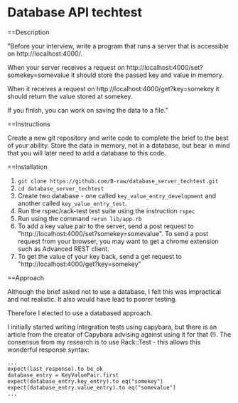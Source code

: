# Database API techtest

==Description

"Before your interview, write a program that runs a server that is accessible on http://localhost:4000/.

When your server receives a request on http://localhost:4000/set?somekey=somevalue it should store the passed key and value in memory.

When it receives a request on http://localhost:4000/get?key=somekey it should return the value stored at somekey.

If you finish, you can work on saving the data to a file."

==Instructions

Create a new git repository and write code to complete the brief to the best of your ability.
Store the data in memory, not in a database, but bear in mind that you will later need to add a database to this code.

==Installation

1. `git clone https://github.com/B-raw/database_server_techtest.git`
2. `cd database_server_techtest`
3. Create two database - one called `key_value_entry_development` and another called `key_value_entry_test`.
4. Run the rspec/rack-test test suite using the instruction `rspec`
5. Run using the command `rerun lib/app.rb`
6. To add a key value pair to the server, send a post request to "http://localhost:4000/set?somekey=somevalue". To send a post request from your browser, you may want to get a chrome extension such as Advanced REST client.
7. To get the value of your key back, send a get request to "http://localhost:4000/get?key=somekey"

==Approach

Although the brief asked not to use a database, I felt this was impractical and not realistic. It also would have lead to poorer testing.

Therefore I elected to use a databased approach.

I initially started writing integration tests using capybara, but there is an article from the creator of Capybara advising against using it for that (!). The consensus from my research is to use Rack::Test - this allows this wonderful response syntax:

```
...
expect(last_response).to be_ok
database_entry = KeyValuePair.first
expect(database_entry.key_entry).to eq("somekey")
expect(database_entry.value_entry).to eq("somevalue")
...
```
